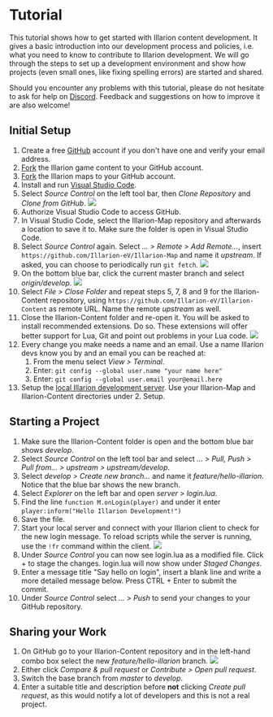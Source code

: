 # Tutorial

This tutorial shows how to get started with Illarion content development. It gives a basic introduction into our development process and policies, i.e. what you need to know to contribute to Illarion development. We will go through the steps to set up a development environment and show how projects (even small ones, like fixing spelling errors) are started and shared.

Should you encounter any problems with this tutorial, please do not hesitate to ask for help on [Discord](https://illarion.org/community/us_chat.php). Feedback and suggestions on how to improve it are also welcome!

## Initial Setup

1. Create a free [GitHub](https://github.com) account if you don't have one and verify your email address.
2. [Fork](https://github.com/illarion-ev/illarion-content/fork) the Illarion game content to your GitHub account.
3. [Fork](https://github.com/illarion-ev/illarion-map/fork) the Illarion maps to your GitHub account.
4. Install and run [Visual Studio Code](https://code.visualstudio.com).
5. Select _Source Control_ on the left tool bar, then _Clone Repository_ and _Clone from GitHub_. ![](images/tutorial/clone.png)
6. Authorize Visual Studio Code to access GitHub.
7. In Visual Studio Code, select the Illarion-Map repository and afterwards a location to save it to. Make sure the folder is open in Visual Studio Code.
8. Select _Source Control_ again. Select _... > Remote > Add Remote..._, insert `https://github.com/Illarion-eV/Illarion-Map` and name it _upstream_. If asked, you can choose to periodically run `git fetch`. ![](images/tutorial/remote.png)
9. On the bottom blue bar, click the current master branch and select _origin/develop_. ![](images/tutorial/branch.png)
10. Select _File > Close Folder_ and repeat steps 5, 7, 8 and 9 for the Illarion-Content repository, using `https://github.com/Illarion-eV/Illarion-Content` as remote URL. Name the remote _upstream_ as well.
11. Close the Illarion-Content folder and re-open it. You will be asked to install recommended extensions. Do so. These extensions will offer better support for Lua, Git and point out problems in your Lua code. ![](images/tutorial/extensions.png)
12. Every change you make needs a name and an email. Use a name Illarion devs know you by and an email you can be reached at:
    1. From the menu select _View > Terminal_.
    2. Enter: `git config --global user.name "your name here"`
    3. Enter: `git config --global user.email your@email.here`
13. Setup the [local Illarion development server](https://github.com/Illarion-eV/Illarion-Dev). Use your Illarion-Map and Illarion-Content directories under 2. Setup.

## Starting a Project

1. Make sure the Illarion-Content folder is open and the bottom blue bar shows _develop_.
2. Select _Source Control_ on the left tool bar and select _... > Pull, Push > Pull from... > upstream > upstream/develop_.
3. Select _develop > Create new branch..._ and name it _feature/hello-illarion_. Notice that the blue bar shows the new branch.
4. Select _Explorer_ on the left bar and open _server > login.lua_.
5. Find the line `function M.onLogin(player)` and under it enter `player:inform("Hello Illarion Development!")`
6. Save the file.
7. Start your local server and connect with your Illarion client to check for the new login message. To reload scripts while the server is running, use the `!fr` command within the client. ![](images/tutorial/hello.png)
8. Under _Source Control_ you can now see login.lua as a modified file. Click + to stage the changes. login.lua will now show under _Staged Changes_.
9. Enter a message title "Say hello on login", insert a blank line and write a more detailed message below. Press CTRL + Enter to submit the commit.
10. Under _Source Control_ select _... > Push_ to send your changes to your GitHub repository.

## Sharing your Work

1. On GitHub go to your Illarion-Content repository and in the left-hand combo box select the new _feature/hello-illarion_ branch. ![](images/tutorial/github.png)
2. Either click _Compare & pull request_ or _Contribute > Open pull request_.
3. Switch the base branch from _master_ to _develop_.
4. Enter a suitable title and description before **not** clicking _Create pull request_, as this would notify a lot of developers and this is not a real project.